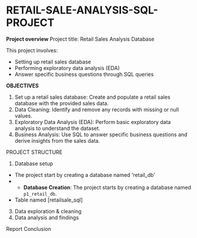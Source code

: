 # RETAIL-SALE-ANALYSIS-SQL-PROJECT
**Project overview**
Project title: Retail Sales Analysis
Database

This project involves:
- Setting up retail sales database
- Performing exploratory data analysis (EDA)
- Answer specific business questions through SQL queries

**OBJECTIVES**
1. Set up a retail sales database: Create and populate a retail sales database with the provided sales data.
2. Data Cleaning: Identify and remove any records with missing or null values.
3. Exploratory Data Analysis (EDA): Perform basic exploratory data analysis to understand the dataset.
4. Business Analysis: Use SQL to answer specific business questions and derive insights from the sales data.

PROJECT STRUCTURE
1. Database setup
- The project start by creating a database named 'retail_db'
- - **Database Creation**: The project starts by creating a database named `p1_retail_db`.
- Table named [retailsale_sql]
3. Data exploration & cleaning
4. Data analysis and findings

Report
Conclusion
